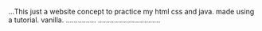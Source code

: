 ...This just a website concept to practice my html css and java. made using a tutorial. vanilla.
...............
...............................